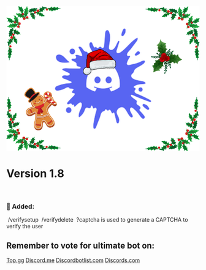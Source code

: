 
<img src="logo/xmas-banner.png" height="85%" width="auto" />


# Version 1.8
﻿
### 📂﻿﻿ Added:
﻿
<h8>/verifysetup</h8>
﻿
<h8>/verifydelete</h8>
﻿
<h8>?captcha is used to generate a CAPTCHA to verify the user</h8>
﻿
﻿
﻿
## Remember to vote for ultimate bot on:
[Top.gg](<https://top.gg/bot/1009106161104072726>)
[Discord.me](<https://discord.me/ultimate-bot>)
[Discordbotlist.com](<https://discordbotlist.com/bots/ultimate-bot-4070>)
[Discords.com](<https://discords.com/bots/bot/1009106161104072726>)


